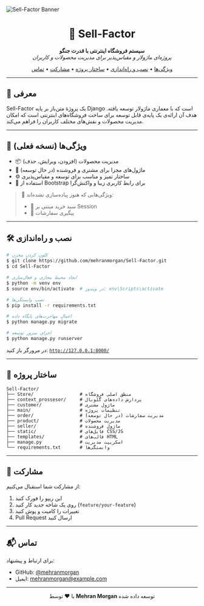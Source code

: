 ![Sell-Factor Banner](https://repository-images.githubusercontent.com/your_banner_link_here)

<h1 align="center">🧾 Sell-Factor</h1>

<p align="center">
  <b>سیستم فروشگاه اینترنتی با قدرت جنگو</b><br>
  <i>پروژه‌ای ماژولار و مقیاس‌پذیر برای مدیریت محصولات و کاربران</i>
</p>

<p align="center">
  <a href="#ویژگی‌ها">ویژگی‌ها</a> •
  <a href="#نصب-و-راه‌اندازی">نصب و راه‌اندازی</a> •
  <a href="#ساختار-پوشه‌ها">ساختار پروژه</a> •
  <a href="#مشارکت">مشارکت</a> •
  <a href="#تماس">تماس</a>
</p>

---

## 🌟 معرفی

Sell-Factor یک پروژهٔ متن‌باز بر پایه Django است که با معماری ماژولار توسعه یافته. هدف آن ارائه‌ی یک پایه‌ی قابل توسعه برای ساخت فروشگاه‌های اینترنتی است که امکان مدیریت محصولات و نقش‌های مختلف کاربران را فراهم می‌کند.

---

## 🚀 ویژگی‌ها (نسخه فعلی)

- 📦 مدیریت محصولات (افزودن، ویرایش، حذف)
- 👥 ماژول‌های مجزا برای مشتری و فروشنده (در حال توسعه)
- ⚙️ ساختار تمیز و مناسب برای توسعه و مقیاس‌پذیری
- 🎨 استفاده از Bootstrap برای رابط کاربری زیبا و واکنش‌گرا

> 🧪 ویژگی‌هایی که هنوز پیاده‌سازی نشده‌اند:
> - 🛒 سبد خرید مبتنی بر Session
> - 📑 پیگیری سفارشات

---

## 🛠️ نصب و راه‌اندازی

```bash
# کلون کردن مخزن
$ git clone https://github.com/mehranmorgan/Sell-Factor.git
$ cd Sell-Factor

# ایجاد محیط مجازی و فعال‌سازی
$ python -m venv env
$ source env/bin/activate  # در ویندوز: env\Scripts\activate

# نصب وابستگی‌ها
$ pip install -r requirements.txt

# اعمال مهاجرت‌های پایگاه داده
$ python manage.py migrate

# اجرای سرور توسعه
$ python manage.py runserver
```

در مرورگر باز کنید: [`http://127.0.0.1:8000/`](http://127.0.0.1:8000/)

---

## 📁 ساختار پروژه

```
Sell-Factor/
├── Store/                 # منطق اصلی فروشگاه
├── context_prossesor/     # پردازش داده‌های گلوبال
├── customer/              # ماژول مشتری
├── main/                  # تنظیمات پروژه
├── order/                 # (در حال توسعه) مدیریت سفارشات
├── product/               # مدیریت محصولات
├── seller/                # ماژول فروشنده
├── static/                # فایل‌های CSS/JS
├── templates/             # قالب‌های HTML
├── manage.py              # اسکریپت مدیریت
└── requirements.txt       # وابستگی‌ها
```

---

## 🤝 مشارکت

از مشارکت شما استقبال می‌کنیم:

1. این ریپو را فورک کنید
2. روی یک شاخه جدید کار کنید (`feature/your-feature`)
3. تغییرات را کامیت و پوش کنید
4. Pull Request ارسال کنید

---

## 📬 تماس

برای ارتباط و پیشنهاد:

- GitHub: [@mehranmorgan](https://github.com/mehranmorgan)
- ایمیل: mehranmorgan@example.com

---

<p align="center">با ❤️ توسط <strong>Mehran Morgan</strong> توسعه داده شده</p>


